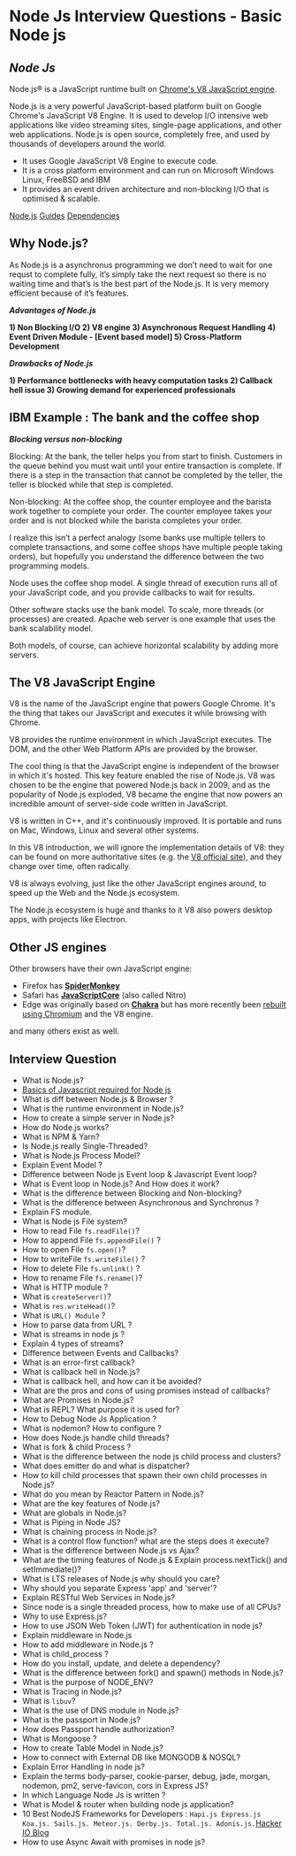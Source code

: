 # Node Js Interview  Questions - Basic Node js

 ##  *Node Js*
Node.js® is a JavaScript runtime built on [Chrome's V8 JavaScript engine](https://v8.dev/).

Node.js is a very powerful JavaScript-based platform built on Google Chrome's JavaScript V8 Engine. It is used to develop I/O intensive web applications like video streaming sites, single-page applications, and other web applications. Node.js is open source, completely free, and used by thousands of developers around the world.

- It uses Google JavaScript V8 Engine to execute code.
- It is a cross platform environment and can run on Microsoft Windows Linux, FreeBSD and IBM
- It provides an event driven architecture and non-blocking I/O that is optimised & scalable.

[Node.js](https://nodejs.org/en/)
[Guides](https://nodejs.org/en/docs/guides/)
[Dependencies](https://nodejs.org/en/docs/meta/topics/dependencies/)

## Why Node.js?

As Node.js is a asynchronus programming we don’t need to wait for one requst to complete fully, it’s simply take the next request so there is no waiting time and that’s is the best part of the Node.js. It is very memory efficient because of it’s features.

***Advantages of Node.js***

**1) Non Blocking I/O
2) V8 engine
3) Asynchronous Request Handling
4) Event Driven Module - [Event based model]
5) Cross-Platform Development**

***Drawbacks of Node.js***

**1) Performance bottlenecks with heavy computation tasks
2) Callback hell issue
3) Growing demand for experienced professionals**

## IBM Example : The bank and the coffee shop

***Blocking versus non-blocking***

Blocking: At the bank, the teller helps you from start to finish. Customers in the queue behind you must wait until your entire transaction is complete. If there is a step in the transaction that cannot be completed by the teller, the teller is blocked while that step is completed.

Non-blocking: At the coffee shop, the counter employee and the barista work together to complete your order. The counter employee takes your order and is not blocked while the barista completes your order.

I realize this isn’t a perfect analogy (some banks use multiple tellers to complete transactions, and some coffee shops have multiple people taking orders), but hopefully you understand the difference between the two programming models.

Node uses the coffee shop model. A single thread of execution runs all of your JavaScript code, and you provide callbacks to wait for results.

Other software stacks use the bank model. To scale, more threads (or processes) are created. Apache web server is one example that uses the bank scalability model.

Both models, of course, can achieve horizontal scalability by adding more servers.

## The V8 JavaScript Engine
V8 is the name of the JavaScript engine that powers Google Chrome. It's the thing that takes our JavaScript and executes it while browsing with Chrome.

V8 provides the runtime environment in which JavaScript executes. The DOM, and the other Web Platform APIs are provided by the browser.

The cool thing is that the JavaScript engine is independent of the browser in which it's hosted. This key feature enabled the rise of Node.js. V8 was chosen to be the engine that powered Node.js back in 2009, and as the popularity of Node.js exploded, V8 became the engine that now powers an incredible amount of server-side code written in JavaScript.

V8 is written in C++, and it's continuously improved. It is portable and runs on Mac, Windows, Linux and several other systems.

In this V8 introduction, we will ignore the implementation details of V8: they can be found on more authoritative sites (e.g. the  [V8 official site](https://v8.dev/)), and they change over time, often radically.

V8 is always evolving, just like the other JavaScript engines around, to speed up the Web and the Node.js ecosystem.

The Node.js ecosystem is huge and thanks to it V8 also powers desktop apps, with projects like Electron.

## Other JS engines

Other browsers have their own JavaScript engine:

-   Firefox has  [**SpiderMonkey**](https://developer.mozilla.org/en-US/docs/Mozilla/Projects/SpiderMonkey)
-   Safari has  [**JavaScriptCore**](https://developer.apple.com/documentation/javascriptcore)  (also called Nitro)
-   Edge was originally based on  [**Chakra**](https://github.com/Microsoft/ChakraCore)  but has more recently been  [rebuilt using Chromium](https://support.microsoft.com/en-us/help/4501095/download-the-new-microsoft-edge-based-on-chromium)  and the V8 engine.

and many others exist as well.

## Interview Question

 - What is Node.js?
 - [Basics of Javascript required for Node js](https://nodejs.dev/learn/how-much-javascript-do-you-need-to-know-to-use-nodejs)
 - What is diff between Node.js & Browser ?
 - What is the runtime environment in Node.js?
 - How to create a simple server in Node.js?
 - How do Node.js works?
 - What is NPM & Yarn?
 - Is Node.js really Single-Threaded?
 - What is Node.js Process Model?
 - Explain Event Model ?
 - Difference between Node js Event loop & Javascript Event loop?
 - What is Event loop in Node.js? And How does it work?
 - What is the difference between Blocking and Non-blocking?
 - What is the difference between Asynchronous and Synchronus ?
 - Explain FS module.
 - What is Node js File system?
 - How to read File `fs.readFile()`?
 - How to  append File `fs.appendFile()` ?
 - How to open File `fs.open()`? 
 - How to writeFile `fs.writeFile()` ?
 - How to delete File `fs.unlink()` ? 
 - How to rename File `fs.rename()`?
 - What is HTTP module ?
 - What is `createServer()`?
 - What is `res.writeHead()`?
 - What is `URL() Module` ?
 - How to parse data from URL ?
 - What is streams in node js ?
 - Explain 4 types of streams?
 - Difference between Events and Callbacks?
 - What is an error-first callback?
 - What is callback hell in Node.js?
 - What is callback hell, and how can it be avoided?
 - What are the pros and cons of using promises instead of callbacks?
 - What are Promises in Node.js?
 - What is REPL? What purpose it is used for?
 - How to Debug Node Js Application ?
 - What is nodemon? How to configure ?
 - How does Node.js handle child threads?
 - What is fork & child Process ?
 - What is the difference between the node js child process and clusters?
 - What does emitter do and what is dispatcher?
- How to kill child processes that spawn their own child processes in Node.js?
- What do you mean by Reactor Pattern in Node.js?
- What are the key features of Node.js?
- What are globals in Node.js?
- What is Piping in Node JS?
- What is chaining process in Node.js?
- What is a control flow function? what are the steps does it execute?
 - What is the difference between Node.js vs Ajax?
 - What are the timing features of Node.js &  Explain process.nextTick() and setImmediate()?
- What is LTS releases of Node.js why should you care?
- Why should you separate Express 'app' and 'server'?
- Explain RESTful Web Services in Node.js?
- Since node is a single threaded process, how to make use of all CPUs?
- Why to use Express.js?
- How to use JSON Web Token (JWT) for authentication in node js?
- Explain middleware in Node.js
- How to add middleware in Node.js ?
- What is child_process ?
- How do you install, update, and delete a dependency?
- What is the difference between fork() and spawn() methods in Node.js?
- What is the purpose of NODE_ENV?
- What is Tracing in Node.js?
- What is `libuv`?
- What is the use of DNS module in Node.js?
- What is the passport in Node.js?
- How does Passport handle authorization?
- What is Mongoose ?
- How to create Table Model in Node.js?
- How to connect with External DB like MONGODB & NOSQL?
- Explain Error Handling in node js?
- Explain the terms body-parser, cookie-parser, debug, jade, morgan, nodemon, pm2, serve-favicon, cors in Express JS?
- In which Language Node Js is written ?
- What is Model & router when building node js application? 
- 10 Best NodeJS Frameworks for Developers :  `Hapi.js
Express.js
Koa.js.
Sails.js.
Meteor.js.
Derby.js.
Total.js.
Adonis.js.`[Hacker IO Blog](https://hackr.io/blog/nodejs-frameworks)
- How to use Async Await with promises in node js?



